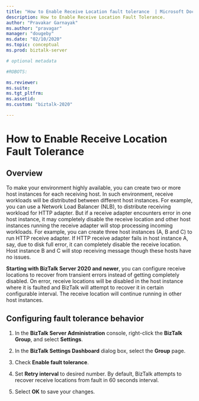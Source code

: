 ```yaml
---
title: "How to Enable Receive Location fault tolerance  | Microsoft Docs"
description: How to Enable Receive Location Fault Tolerance.
author: "Pravakar Garnayak"
ms.author: "pravagar"
manager: "dougeby"
ms.date: "02/10/2020"
ms.topic: conceptual
ms.prod: biztalk-server

# optional metadata

#ROBOTS:

ms.reviewer: 
ms.suite:
ms.tgt_pltfrm:
ms.assetid: 
ms.custom: "biztalk-2020"

---
```

# How to Enable Receive Location Fault Tolerance

## Overview

To make your environment highly available, you can create two or more host instances for each receiving host. In such environment, receive workloads will be distributed between different host instances. For example, you can use a Network Load Balancer (NLB), to distribute receiving workload for HTTP adapter. But if a receive adapter encounters error in one host instance, it may completely disable the receive location and other host instances running the receive adapter will stop processing incoming workloads. For example, you can create three host instances (A, B and C) to run HTTP receive adapter. If HTTP receive adapter fails in host instance A, say, due to disk full error, it can completely disable the receive location. Host instance B and C will stop receiving message though these hosts have no issues.

**Starting with BizTalk Server 2020 and newer**, you can configure receive locations to recover from transient errors instead of getting completely disabled. On error, receive locations will be disabled in the host instance where it is faulted and BizTalk will attempt to recover it in certain configurable interval. The receive location will continue running in other host instances.

## Configuring fault tolerance behavior

1. In the **BizTalk Server Administration** console, right-click the **BizTalk Group**, and select **Settings**.
2. In the **BizTalk Settings Dashboard** dialog box, select the **Group** page.

3. Check **Enable fault tolerance**.

4. Set **Retry interval** to desired number. By default, BizTalk attempts to recover receive locations from fault in 60 seconds interval.

5. Select **OK** to save your changes.
